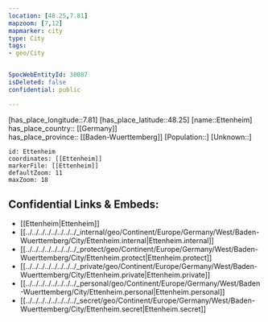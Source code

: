 ```yaml
---
location: [48.25,7.81] 
mapzoom: [7,12] 
mapmarker: city 
type: City
tags:
- geo/City


SpocWebEntityId: 30087
isDeleted: false
confidential: public

---
```

[has_place_longitude::7.81] 
[has_place_latitude::48.25] 
[name::Ettenheim] 
has_place_country:: [[Germany]]  
has_place_province:: [[Baden-Wuerttemberg]] 
[Population::] 
[Unknown::] 


```leaflet
id: Ettenheim
coordinates: [[Ettenheim]] 
markerFile: [[Ettenheim]] 
defaultZoom: 11 
maxZoom: 18
```


## Confidential Links & Embeds: 
- [[Ettenheim|Ettenheim]]  
- [[../../../../../../../../_internal/geo/Continent/Europe/Germany/West/Baden-Wuerttemberg/City/Ettenheim.internal|Ettenheim.internal]] 
- [[../../../../../../../../_protect/geo/Continent/Europe/Germany/West/Baden-Wuerttemberg/City/Ettenheim.protect|Ettenheim.protect]] 
- [[../../../../../../../../_private/geo/Continent/Europe/Germany/West/Baden-Wuerttemberg/City/Ettenheim.private|Ettenheim.private]] 
- [[../../../../../../../../_personal/geo/Continent/Europe/Germany/West/Baden-Wuerttemberg/City/Ettenheim.personal|Ettenheim.personal]] 
- [[../../../../../../../../_secret/geo/Continent/Europe/Germany/West/Baden-Wuerttemberg/City/Ettenheim.secret|Ettenheim.secret]] 
